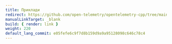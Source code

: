 ```yaml
---
title: Приклади
redirect: https://github.com/open-telemetry/opentelemetry-cpp/tree/main/examples
manualLinkTarget: _blank
build: { render: link }
weight: 220
default_lang_commit: e05fefe6c9f7d8b159d9a9a95128098c646c78c4
---
```

